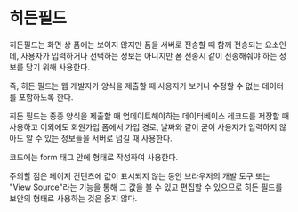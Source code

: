 # 히든필드 

히든필드는 화면 상 폼에는 보이지 않지만 폼을 서버로 전송할 때 함께 전송되는 요소인데, 사용자가 입력하거나 선택하는 정보는 아니지만 폼 전송시 같이 전송해줘야 하는 정보를 담기 위해 사용한다.


즉, 히든 필드는 웹 개발자가 양식을 제출할 때 사용자가 보거나 수정할 수 없는 데이터를 포함하도록 한다.


히든 필드는 종종 양식을 제출할 때 업데이트해야하는 데이터베이스 레코드를 저장할 때 사용하고 이외에도 회원가입 폼에서 가입 경로, 날짜와 같이 굳이 사용자가 입력하지 않아도 알 수 있는 정보들을 서버로 넘길 때 사용한다.


코드에는 form 태그 안에 <input type="hidden" name="..." value="서버 전송 값">형태로 작성하여 사용한다.


주의할 점은 페이지 컨텐츠에 값이 표시되지 않는 동안 브라우저의 개발 도구 또는 "View Source"라는 기능을 통해 그 값을 볼 수 있고 편집할 수 있으므로 히든 필드를 보안의 형태로 사용하는 것은 옳지 않다.
